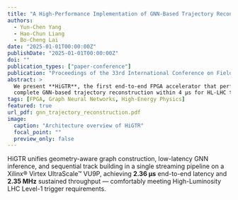 ```yaml
---
title: "A High-Performance Implementation of GNN-Based Trajectory Reconstruction on FPGA"
authors:
  - Yun-Chen Yang
  - Hao-Chun Liang
  - Bo-Cheng Lai
date: "2025-01-01T00:00:00Z"
publishDate: "2025-01-01T00:00:00Z"
doi: ""
publication_types: ["paper-conference"]
publication: "Proceedings of the 33rd International Conference on Field-Programmable Logic and Applications (FPL)"
abstract: >
  We present **HiGTR**, the first end-to-end FPGA accelerator that performs
  complete GNN-based trajectory reconstruction within 4 μs for HL-LHC trigger systems.
tags: [FPGA, Graph Neural Networks, High-Energy Physics]
featured: true
url_pdf: gnn_trajectory_reconstruction.pdf
image:
  caption: "Architecture overview of HiGTR"
  focal_point: ""
  preview_only: false
---
```


HiGTR unifies geometry-aware graph construction, low-latency GNN inference, and sequential track building
in a single streaming pipeline on a Xilinx® Virtex UltraScale™ VU9P, achieving **2.36 µs** end-to-end latency
and **2.35 MHz** sustained throughput — comfortably meeting High-Luminosity LHC Level-1 trigger requirements.
